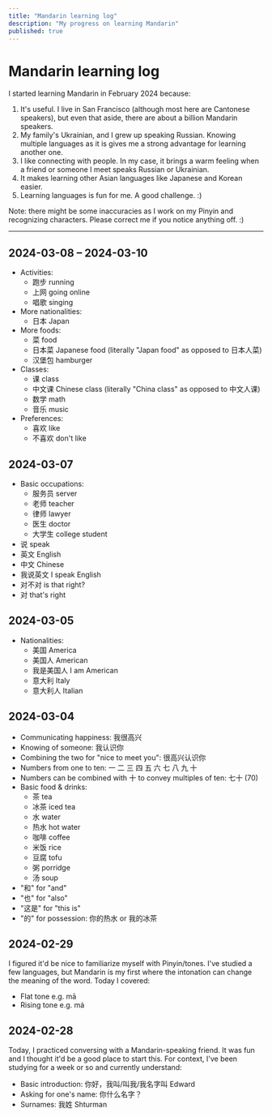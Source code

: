 ```yaml
---
title: "Mandarin learning log"
description: "My progress on learning Mandarin"
published: true
---
```


# Mandarin learning log

I started learning Mandarin in February 2024 because:

1. It's useful. I live in San Francisco (although most here are Cantonese speakers), but even that aside, there are about a billion Mandarin speakers.
2. My family's Ukrainian, and I grew up speaking Russian. Knowing multiple languages as it is gives me a strong advantage for learning another one.
3. I like connecting with people. In my case, it brings a warm feeling when a friend or someone I meet speaks Russian or Ukrainian.
4. It makes learning other Asian languages like Japanese and Korean easier.
5. Learning languages is fun for me. A good challenge. :)

Note: there might be some inaccuracies as I work on my Pinyin and recognizing characters. Please correct me if you notice anything off. :)

---

## 2024-03-08 – 2024-03-10

- Activities:
  - 跑步 running
  - 上网 going online
  - 唱歌 singing
- More nationalities:
  - 日本 Japan
- More foods:
  - 菜 food
  - 日本菜 Japanese food (literally "Japan food" as opposed to 日本人菜)
  - 汉堡包 hamburger
- Classes:
  - 课 class
  - 中文课 Chinese class (literally "China class" as opposed to 中文人课)
  - 数学 math
  - 音乐 music
- Preferences:
  - 喜欢 like
  - 不喜欢 don't like

## 2024-03-07

- Basic occupations:
  - 服务员 server
  - 老师 teacher
  - 律师 lawyer
  - 医生 doctor
  - 大学生 college student
- 说 speak
- 英文 English
- 中文 Chinese
- 我说英文 I speak English
- 对不对 is that right?
- 对 that's right

## 2024-03-05

- Nationalities:
  - 美国 America
  - 美国人 American
  - 我是美国人 I am American
  - 意大利 Italy
  - 意大利人 Italian

## 2024-03-04

- Communicating happiness: 我很高兴
- Knowing of someone: 我认识你
- Combining the two for "nice to meet you": 很高兴认识你
- Numbers from one to ten: 一 二 三 四 五 六 七 八 九 十
- Numbers can be combined with 十 to convey multiples of ten: 七十 (70)
- Basic food & drinks:
  - 茶 tea
  - 冰茶 iced tea
  - 水 water
  - 热水 hot water
  - 咖啡 coffee
  - 米饭 rice
  - 豆腐 tofu
  - 粥 porridge
  - 汤 soup
- "和" for "and"
- "也" for "also"
- "这是" for "this is"
- "的" for possession: 你的热水 or 我的冰茶

## 2024-02-29

I figured it'd be nice to familiarize myself with Pinyin/tones. I've studied a few languages, but Mandarin is my first where the intonation can change the meaning of the word. Today I covered:

- Flat tone e.g. mā
- Rising tone e.g. má

## 2024-02-28

Today, I practiced conversing with a Mandarin-speaking friend. It was fun and I thought it'd be a good place to start this. For context, I've been studying for a week or so and currently understand:

- Basic introduction: 你好，我叫/叫我/我名字叫 Edward
- Asking for one's name: 你什么名字？
- Surnames: 我姓 Shturman
